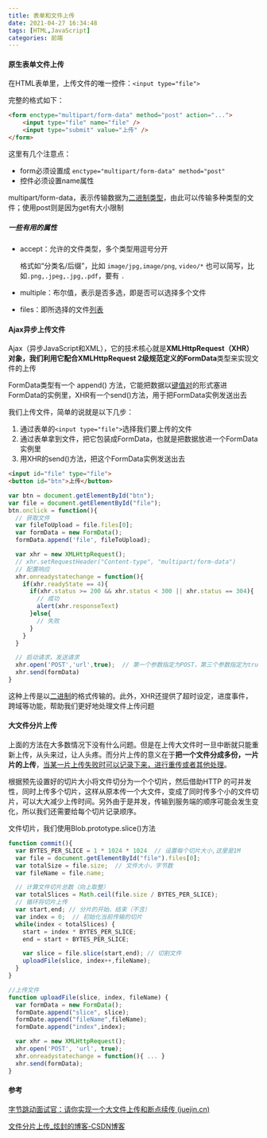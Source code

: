 ```yaml
---
title: 表单和文件上传
date: 2021-04-27 16:34:48
tags: [HTML,JavaScript]
categories: 前端
---
```

#### 原生表单文件上传

在HTML表单里，上传文件的唯一控件：`<input type="file">`

完整的格式如下：

```html
<form enctype="multipart/form-data" method="post" action="...">
	<input type="file" name="file" />
	<input type="submit" value="上传" />
</form>
```

这里有几个注意点：

- form必须设置成 `enctype="multipart/form-data" method="post"`
- 控件必须设置name属性

multipart/form-data，表示传输数据为<u>二进制类型</u>，由此可以传输多种类型的文件；使用post则是因为get有大小限制

##### 一些有用的属性

- accept：允许的文件类型，多个类型用逗号分开

  格式如“分类名/后缀”，比如 `image/jpg,image/png`, `video/*`
  也可以简写，比如`.png,.jpeg,.jpg,.pdf`，要有 `.`

- multiple：布尔值，表示是否多选，即是否可以选择多个文件

- files：即所选择的文件<u>列表</u>

#### Ajax异步上传文件

Ajax（异步JavaScript和XML），它的技术核心就是**XMLHttpRequest（XHR）**对象，我们利用它配合XMLHttpRequest 2级规范定义的**FormData**类型来实现文件的上传

FormData类型有一个 append() 方法，它能把数据以<u>键值对</u>的形式塞进FormData的实例里，XHR有一个send()方法，用于把FormData实例发送出去

我们上传文件，简单的说就是以下几步：

1. 通过表单的`<input type="file">`选择我们要上传的文件
2. 通过表单拿到文件，把它包装成FormData，也就是把数据放进一个FormData实例里
3. 用XHR的send()方法，把这个FormData实例发送出去

```html
<input id="file" type="file">
<button id="btn">上传</button>
```

```javascript
var btn = document.getElementById("btn");
var file = document.getElementById("file");
btn.onclick = function(){
  // 获取文件
  var fileToUpload = file.files[0];
  var formData = new FormData();
  formData.append('file', fileToUpload);

  var xhr = new XMLHttpRequest();
  // xhr.setRequestHeader("Content-type", "multipart/form-data")
  // 配置响应
  xhr.onreadystatechange = function(){
    if(xhr.readyState == 4){
      if(xhr.status >= 200 && xhr.status < 300 || xhr.status == 304){
        // 成功
        alert(xhr.responseText)
      }else{
        // 失败
      }
    }
  }

  // 启动请求，发送请求
  xhr.open('POST','url',true);  // 第一个参数指定为POST，第三个参数指定为true，表示异步
  xhr.send(formData)
}
```

这种上传是以<u>二进制</u>的格式传输的。此外，XHR还提供了超时设定，进度事件，跨域等功能，帮助我们更好地处理文件上传问题

#### 大文件分片上传

上面的方法在大多数情况下没有什么问题。但是在上传大文件时一旦中断就只能重新上传，从头来过，让人头疼。而分片上传的意义在于**把一个文件分成多份，一片片的上传**，<u>当某一片上传失败时可以记录下来，进行重传或者其他处理</u>。

根据预先设置好的切片大小将文件切分为一个个切片，然后借助HTTP 的可并发性，同时上传多个切片，这样从原本传一个大文件，变成了同时传多个小的文件切片，可以大大减少上传时间。另外由于是并发，传输到服务端的顺序可能会发生变化，所以我们还需要给每个切片记录顺序。

文件切片，我们使用Blob.prototype.slice()方法

```javascript
function commit(){
  var BYTES_PER_SLICE = 1 * 1024 * 1024  // 设置每个切片大小,这里是1M
  var file = document.getElementById("file").files[0];
  var totalSize = file.size;  // 文件大小，字节数
  var fileName = file.name;

  // 计算文件切片总数（向上取整）
  var totalSlices = Math.ceil(file.size / BYTES_PER_SLICE);
  // 循环将切片上传
  var start,end; // 分片的开始、结束（不含）
  var index = 0;  // 初始化当前传输的切片
  while(index < totalSlices) {
    start = index * BYTES_PER_SLICE;
    end = start + BYTES_PER_SLICE;

    var slice = file.slice(start,end); // 切割文件
    uploadFile(slice, index++,fileName);
  }
}

//上传文件
function uploadFile(slice, index, fileName) {
  var formData = new FormData();
  formDate.append("slice", slice);
  formDate.append("fileName",fileName);
  formDate.append("index",index);

  var xhr = new XMLHttpRequest();
  xhr.open('POST', 'url', true);
  xhr.onreadystatechange = function(){ ... }
  xhr.send(formData);
}
```

#### 参考

[字节跳动面试官：请你实现一个大文件上传和断点续传 (juejin.cn)](https://juejin.cn/post/6844904046436843527#heading-24)

[文件分片上传_炫封的博客-CSDN博客](https://blog.csdn.net/weixin_37891479/article/details/80842421)

